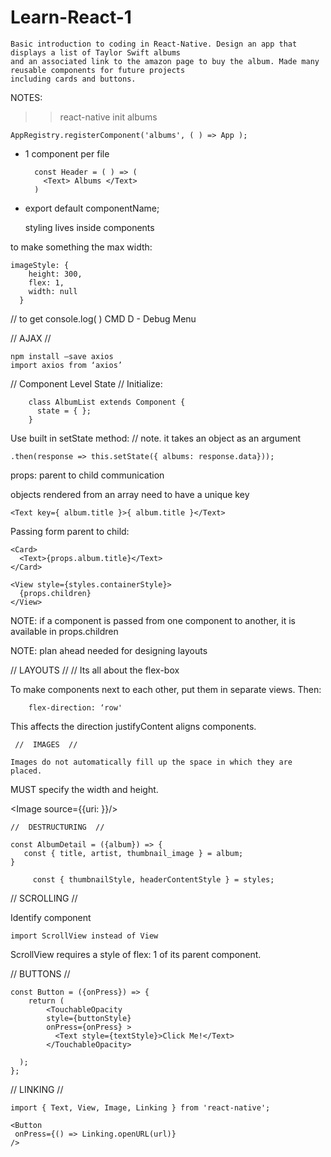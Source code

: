 # Learn-React-1

    Basic introduction to coding in React-Native. Design an app that displays a list of Taylor Swift albums 
    and an associated link to the amazon page to buy the album. Made many reusable components for future projects 
    including cards and buttons. 

NOTES:



>> react-native init albums

    AppRegistry.registerComponent('albums', ( ) => App );


* 1 component per file
    
        const Header = ( ) => (
          <Text> Albums </Text>
        )

* export default componentName;

    styling lives inside components

to make something the max width:   

    imageStyle: {
        height: 300,
        flex: 1,
        width: null
      }    

 // to get console.log( )
    CMD D -  Debug Menu

// AJAX //

    npm install —save axios
    import axios from ‘axios’


  // Component Level State  //
  Initialize:
     
        class AlbumList extends Component {
          state = { };
        }

Use built in setState method:
// note. it takes an object as an argument
    
    .then(response => this.setState({ albums: response.data}));

props: parent to child communication

objects rendered from an array need to have a unique key
    
    <Text key={ album.title }>{ album.title }</Text>

Passing form parent to child:

    <Card>
      <Text>{props.album.title}</Text>
    </Card>

    <View style={styles.containerStyle}>
      {props.children}
    </View>
    
NOTE:     if a component is passed from one component to another,
                it is available in props.children

NOTE:         plan ahead needed for designing layouts

  // LAYOUTS //
// Its all about the flex-box

To make components next to each other, put them in separate views. Then: 
    
        flex-direction: ‘row'
This affects the direction justifyContent aligns components.

     //  IMAGES  //

    Images do not automatically fill up the space in which they are placed.
MUST specify the width and height.

<Image source={{uri: }}/>


    //  DESTRUCTURING  //  

    const AlbumDetail = ({album}) => {
       const { title, artist, thumbnail_image } = album;
    }

         const { thumbnailStyle, headerContentStyle } = styles;



// SCROLLING //

Identify component

    import ScrollView instead of View
    
ScrollView requires a style of flex: 1 of its parent component.

// BUTTONS //


    const Button = ({onPress}) => {
        return (
            <TouchableOpacity
            style={buttonStyle}
            onPress={onPress} >
              <Text style={textStyle}>Click Me!</Text>
            </TouchableOpacity>

      );
    };

//  LINKING  //

    import { Text, View, Image, Linking } from 'react-native';
    
    <Button
     onPress={() => Linking.openURL(url)}
    />








